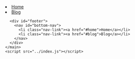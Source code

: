 <!DOCTYPE html>
<html lang="en">
  <head>
    <meta charset="UTF-8" />
    <meta name="viewport" content="width=device-width, initial-scale=1.0" />
    <title>Linux Mint blog</title>
    <link rel="stylesheet" href="./css/styles.css" />
  </head>
  <body>
    <main>
      <div id="header">
        <nav id="nav-bar">
          <li class="nav-link"><a href="#home">Home</a></li>
          <li class="nav-link"><a href="#blog">Blog</a></li>
        </nav>
      </div>
      <div id="logo">
        <img src="./images/Logo_Linux_Mint.png" alt="" />
      </div>

      <div id="footer">
        <nav id="bottom-nav">
          <li class="nav-link"><a href="#home">Home</a></li>
          <li class="nav-link"><a href="#blog">Blog</a></li>
        </nav>
      </div>
    </main>
    <script src="../index.js"></script>
  </body>
</html>

